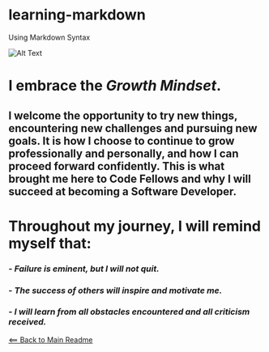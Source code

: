 # learning-markdown
Using Markdown Syntax

![Alt Text](https://alexandriawellness.com/wp-content/uploads/growth-vs-fixed-mindset.png)         
     
     
# I embrace the ***Growth Mindset***.   

## I welcome the opportunity to try new things, encountering new challenges and pursuing new goals. It is how I choose to continue to grow professionally and personally, and how I can proceed forward confidently. This is what brought me here to Code Fellows and why I will succeed at becoming a Software Developer.     
     
         
# **Throughout my journey, I will remind myself that:**     

### - *Failure is eminent, but I will not quit.*
### - *The success of others will inspire and motivate me.*
### - *I will learn from all obstacles encountered and all criticism received.*


[<== Back to Main Readme](README.md)